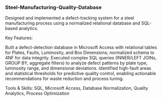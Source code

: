 ### Steel-Manufacturing-Quality-Database
Designed and implemented a defect-tracking system for a steel manufacturing process using a normalized relational database and SQL-based analytics.

Key Features:

Built a defect-detection database in Microsoft Access with relational tables for Plates, Faults, Luminosity, and Box Dimensions; normalized schema to 4NF for data integrity.
Executed complex SQL queries (INNER/LEFT JOINs, GROUP BY, aggregate filters) to analyze defect patterns by plate type, luminosity range, and dimensional deviations.
Identified high-fault areas and statistical thresholds for predictive quality control, enabling actionable recommendations for waste reduction and process tuning.

Tools & Skills: SQL, Microsoft Access, Database Normalization, Quality Analytics, Process Optimization
